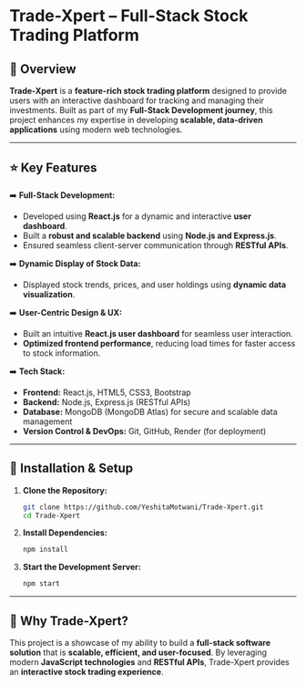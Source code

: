 # **Trade-Xpert – Full-Stack Stock Trading Platform**


## 📌 Overview
**Trade-Xpert** is a **feature-rich stock trading platform** designed to provide users with an interactive dashboard for tracking and managing their investments. Built as part of my **Full-Stack Development journey**, this project enhances my expertise in developing **scalable, data-driven applications** using modern web technologies.  

---

## **⭐ Key Features**  

➡️ **Full-Stack Development:**
- Developed using **React.js** for a dynamic and interactive **user dashboard**.
- Built a **robust and scalable backend** using **Node.js and Express.js**.
- Ensured seamless client-server communication through **RESTful APIs**.

➡️ **Dynamic Display of Stock Data:**
- Displayed stock trends, prices, and user holdings using **dynamic data visualization**.

➡️ **User-Centric Design & UX:**
- Built an intuitive **React.js user dashboard** for seamless user interaction.
- **Optimized frontend performance**, reducing load times for faster access to stock information.

➡️ **Tech Stack:**
- **Frontend:** React.js, HTML5, CSS3, Bootstrap
- **Backend:** Node.js, Express.js (RESTful APIs)
- **Database:** MongoDB (MongoDB Atlas) for secure and scalable data management
- **Version Control & DevOps:** Git, GitHub, Render (for deployment)

---

## 🚀 **Installation & Setup**

1. **Clone the Repository:**  
   ```sh
   git clone https://github.com/YeshitaMotwani/Trade-Xpert.git
   cd Trade-Xpert
   ```
2. **Install Dependencies:**  
   ```sh
   npm install  
   ```
3. **Start the Development Server:**  
   ```sh
   npm start
   ```

---

## **🌟 Why Trade-Xpert?**
This project is a showcase of my ability to build a **full-stack software solution** that is **scalable, efficient, and user-focused**. By leveraging modern **JavaScript technologies** and **RESTful APIs**, Trade-Xpert provides an **interactive stock trading experience**. 


